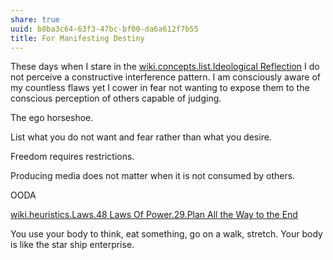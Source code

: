 ```yaml
---
share: true
uuid: b8ba3c64-63f3-47bc-bf00-da6a612f7b55
title: For Manifesting Destiny
---
```

<!-- 

The purpose of this work;

Meta psychology I can read like a concise prayer so my greatest fears do not manifest. 

-->
These days when I stare in the [wiki.concepts.list.Ideological Reflection](/undefined) I do not perceive a constructive interference pattern. I am consciously aware of my countless flaws yet I cower in fear not wanting to expose them to the conscious perception of others capable of judging.

The ego horseshoe.

List what you do not want and fear rather than what you desire.

Freedom requires restrictions.

Producing media does not matter when it is not consumed by others.

OODA

[wiki.heuristics.Laws.48 Laws Of Power.29.Plan All the Way to the End](/undefined)

You use your body to think, eat something, go on a walk, stretch. Your body is like the star ship enterprise.